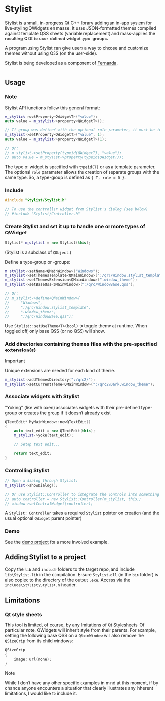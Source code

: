 # Stylist

Stylist is a small, in-progress Qt C++ library adding an in-app system for live-styling QWidgets en masse. It uses JSON-formatted themes compiled against template QSS sheets (variable replacement) and mass-applies the resulting QSS to user-defined widget type-groups.

A program using Stylist can give users a way to choose and customize themes without using QSS (on the user-side).

Stylist is being developed as a component of [Fernanda](https://github.com/fairybow/Fernanda).

<kbd>
    <img src="demo/early-demo.gif" alt=""/>
</kbd>

## Usage

### Note

Stylist API functions follow this general format:

```cpp
m_stylist->setProperty<QWidgetT>("value");
auto value = m_stylist->property<QWidgetT>();

// If group was defined with the optional role parameter, it must be included:
m_stylist->setProperty<QWidgetT>("value", 1);
auto value = m_stylist->property<QWidgetT>(1);

// Or:
// m_stylist->setProperty(typeid(QWidgetT), "value");
// auto value = m_stylist->property(typeid(QWidgetT));
```

The type of widget is specified with `typeid(T)` or as a template parameter. The optional `role` parameter allows the creation of separate groups with the same type. So, a type-group is defined as `{ T, role = 0 }`.

### Include

```cpp
#include "Stylist/Stylist.h"

// To use the controller widget from Stylist's dialog (see below)
// #include "Stylist/Controller.h"
```

### Create Stylist and set it up to handle one or more types of QWidget

```cpp
Stylist* m_stylist = new Stylist(this);
```

(Stylist is a subclass of `QObject`.)

Define a type-group or -groups:

```cpp
m_stylist->setName<QMainWindow>("Windows");
m_stylist->setThemesTemplate<QMainWindow>(":/qrc/Window.stylist_template");
m_stylist->setThemesExtension<QMainWindow>(".window_theme");
m_stylist->setBaseQss<QMainWindow>(":/qrc/WindowBase.qss");

// Or:
// m_stylist->define<QMainWindow>(
//     "Windows",
//     ":/qrc/Window.stylist_template",
//     ".window_theme",
//     ":/qrc/WindowBase.qss");
```

Use `Stylist::setUseTheme<T>(bool)` to toggle theme at runtime. When toggled off, only base QSS (or no QSS) will show.

### Add directories containing themes files with the pre-specified extension(s)

> [!IMPORTANT] 
> Unique extensions are needed for each kind of theme.

```cpp
m_stylist->addThemesDirectory(":/qrc2/");
m_stylist->setCurrentTheme<QMainWindow>(":/qrc2/Dark.window_theme");
```

### Associate widgets with Stylist

"Yoking" (like with oxen) associates widgets with their pre-defined type-group or creates the group if it doesn't already exist.

```cpp
QTextEdit* MyMainWindow::newQTextEdit()
{
    auto text_edit = new QTextEdit(this);
    m_stylist->yoke(text_edit);

    // Setup text edit...

    return text_edit;
}
```

### Controlling Stylist

```cpp
// Open a dialog through Stylist:
m_stylist->showDialog();

// Or use Stylist::Controller to integrate the controls into something else:
// auto controller = new Stylist::Controller(m_stylist, this);
// window->setCentralWidget(controller);
```

A `Stylist::Controller` takes a required `Stylist` pointer on creation (and the usual optional `QWidget` parent pointer).

### Demo

See the [demo project](demo) for a more involved example.

## Adding Stylist to a project

Copy the `lib` and `include` folders to the target repo, and include `lib\Stylist.lib` in the compilation. Ensure `Stylist.dll` (in the `bin` folder) is also copied to the directory of the output `.exe`. Access via the `include\Stylist\Stylist.h` header.

## Limitations

### Qt style sheets

This tool is limited, of course, by any limitations of Qt Stylesheets. Of particular note, QWidgets will inherit style from their parents. For example, setting the following base QSS on a `QMainWindow` will also remove the `QSizeGrip` from its child windows:

```cpp
QSizeGrip
{
    image: url(none);
}
```

> [!NOTE] 
> While I don't have any other specific examples in mind at this moment, if by chance anyone encounters a situation that clearly illustrates any inherent limitations, I would like to include it.
